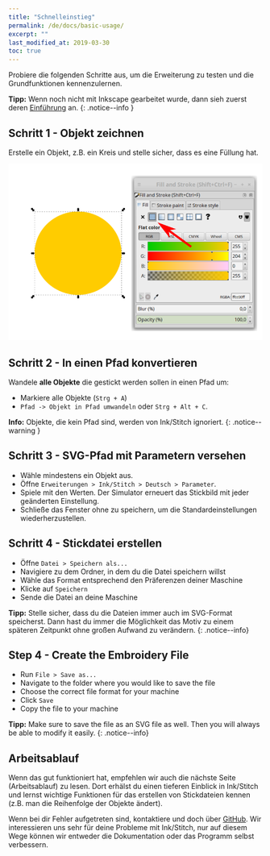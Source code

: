 ```yaml
---
title: "Schnelleinstieg"
permalink: /de/docs/basic-usage/
excerpt: ""
last_modified_at: 2019-03-30
toc: true
---
```

Probiere die folgenden Schritte aus, um die Erweiterung zu testen und die Grundfunktionen kennenzulernen.

**Tipp:** Wenn noch nicht mit Inkscape gearbeitet wurde, dann sieh zuerst deren [Einführung](https://inkscape.org/de/doc/tutorials/basic/tutorial-basic.html) an.
{: .notice--info }

## Schritt 1 - Objekt zeichnen

Erstelle ein Objekt, z.B. ein Kreis und stelle sicher, dass es eine Füllung hat.

![Kreis mit Füllung](/assets/images/docs/en/basic-usage-circle-fill-color.png)

## Schritt 2 - In einen Pfad konvertieren

Wandele **alle Objekte** die gestickt werden sollen in einen Pfad um:

* Markiere alle Objekte (`Strg + A`)
* `Pfad -> Objekt in Pfad umwandeln` oder `Strg + Alt + C`. <br>

**Info:** Objekte, die kein Pfad sind, werden von Ink/Stitch ignoriert.
{: .notice--warning }

## Schritt 3 - SVG-Pfad mit Parametern versehen

* Wähle mindestens ein Objekt aus.
* Öffne `Erweiterungen > Ink/Stitch > Deutsch > Parameter`.
* Spiele mit den Werten. Der Simulator erneuert das Stickbild mit jeder geänderten Einstellung.
* Schließe das Fenster ohne zu speichern, um die Standardeinstellungen wiederherzustellen.

## Schritt 4 - Stickdatei erstellen

* Öffne `Datei > Speichern als...`
* Navigiere zu dem Ordner, in dem du die Datei speichern willst
* Wähle das Format entsprechend den Präferenzen deiner Maschine
* Klicke auf `Speichern`
* Sende die Datei an deine Maschine

**Tipp:** Stelle sicher, dass du die Dateien immer auch im SVG-Format speicherst. Dann hast du immer die Möglichkeit das Motiv zu einem späteren Zeitpunkt ohne großen Aufwand zu verändern.
{: .notice--info}

## Step 4 - Create the Embroidery File

* Run `File > Save as...`
* Navigate to the folder where you would like to save the file
* Choose the correct file format for your machine
* Click `Save`
* Copy the file to your machine

**Tipp:** Make sure to save the file as an SVG file as well. Then you will always be able to modify it easily.
{: .notice--info}

## Arbeitsablauf

Wenn das gut funktioniert hat, empfehlen wir auch die nächste Seite (Arbeitsablauf) zu lesen. 
Dort erhälst du einen tieferen Einblick in Ink/Stitch und lernst wichtige Funktionen für das erstellen von Stickdateien kennen (z.B. man die Reihenfolge der Objekte ändert).

Wenn bei dir Fehler aufgetreten sind, kontaktiere und doch über [GitHub](https://github.com/inkstitch/inkstitch/issues/).
Wir interessieren uns sehr für deine Probleme mit Ink/Stitch, nur auf diesem Wege können wir entweder die Dokumentation oder das Programm selbst verbessern.


